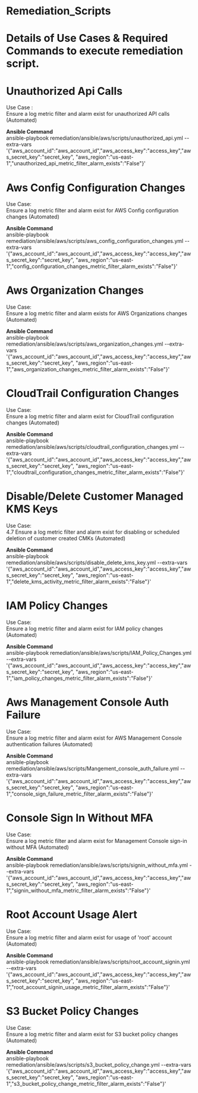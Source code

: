 # Remediation_Scripts

# Details of Use Cases & Required Commands to execute remediation script.

# Unauthorized Api Calls

Use Case :\
Ensure a log metric filter and alarm exist for unauthorized API calls (Automated)

**Ansible Command** \
ansible-playbook remediation/ansible/aws/scripts/unauthorized_api.yml --extra-vars '{"aws_account_id":"aws_account_id","aws_access_key":"access_key","aws_secret_key":"secret_key", "aws_region":"us-east-1","unauthorized_api_metric_filter_alarm_exists":"False"}'


# Aws Config Configuration Changes
Use Case: \
Ensure a log metric filter and alarm exist for AWS Config configuration changes (Automated)

**Ansible Command** \
ansible-playbook remediation/ansible/aws/scripts/aws_config_configuration_changes.yml --extra-vars '{"aws_account_id":"aws_account_id","aws_access_key":"access_key","aws_secret_key":"secret_key", "aws_region":"us-east-1","config_configuration_changes_metric_filter_alarm_exists":"False"}'

# Aws Organization Changes
Use Case: \
Ensure a log metric filter and alarm exists for AWS Organizations changes (Automated)

**Ansible Command** \
ansible-playbook remediation/ansible/aws/scripts/aws_organization_changes.yml --extra-vars '{"aws_account_id":"aws_account_id","aws_access_key":"access_key","aws_secret_key":"secret_key", "aws_region":"us-east-1","aws_organization_changes_metric_filter_alarm_exists":"False"}'


# CloudTrail Configuration Changes
Use Case: \
Ensure a log metric filter and alarm exist for CloudTrail configuration changes (Automated)

**Ansible Command** \
ansible-playbook remediation/ansible/aws/scripts/cloudtrail_configuration_changes.yml --extra-vars '{"aws_account_id":"aws_account_id","aws_access_key":"access_key","aws_secret_key":"secret_key", "aws_region":"us-east-1","cloudtrail_configuration_changes_metric_filter_alarm_exists":"False"}'

# Disable/Delete Customer Managed KMS Keys
Use Case: \
4.7 Ensure a log metric filter and alarm exist for disabling or scheduled deletion of customer created CMKs (Automated)

**Ansible Command** \
ansible-playbook remediation/ansible/aws/scripts/disable_delete_kms_key.yml --extra-vars '{"aws_account_id":"aws_account_id","aws_access_key":"access_key","aws_secret_key":"secret_key", "aws_region":"us-east-1","delete_kms_activity_metric_filter_alarm_exists":"False"}'

# IAM Policy Changes
Use Case: \
Ensure a log metric filter and alarm exist for IAM policy changes (Automated)

**Ansible Command** \
ansible-playbook remediation/ansible/aws/scripts/IAM_Policy_Changes.yml --extra-vars '{"aws_account_id":"aws_account_id","aws_access_key":"access_key","aws_secret_key":"secret_key", "aws_region":"us-east-1","iam_policy_changes_metric_filter_alarm_exists":"False"}'

# Aws Management Console Auth Failure

Use Case:\
Ensure a log metric filter and alarm exist for AWS Management Console authentication failures (Automated)

**Ansible Command** \
ansible-playbook remediation/ansible/aws/scripts/Mangement_console_auth_failure.yml --extra-vars '{"aws_account_id":"aws_account_id","aws_access_key":"access_key","aws_secret_key":"secret_key", "aws_region":"us-east-1","console_sign_failure_metric_filter_alarm_exists":"False"}'

# Console Sign In Without MFA
Use Case:\
Ensure a log metric filter and alarm exist for Management Console sign-in without MFA (Automated)

**Ansible Command** \
ansible-playbook remediation/ansible/aws/scripts/signin_without_mfa.yml --extra-vars '{"aws_account_id":"aws_account_id","aws_access_key":"access_key","aws_secret_key":"secret_key", "aws_region":"us-east-1","signin_without_mfa_metric_filter_alarm_exists":"False"}'

# Root Account Usage Alert
Use Case:\
Ensure a log metric filter and alarm exist for usage of 'root' account (Automated)

**Ansible Command** \
ansible-playbook remediation/ansible/aws/scripts/root_account_signin.yml --extra-vars '{"aws_account_id":"aws_account_id","aws_access_key":"access_key","aws_secret_key":"secret_key", "aws_region":"us-east-1","root_account_signin_usage_metric_filter_alarm_exists":"False"}'

# S3 Bucket Policy Changes
Use Case:\
Ensure a log metric filter and alarm exist for S3 bucket policy changes (Automated)

**Ansible Command** \
ansible-playbook remediation/ansible/aws/scripts/s3_bucket_policy_change.yml --extra-vars '{"aws_account_id":"aws_account_id","aws_access_key":"access_key","aws_secret_key":"secret_key", "aws_region":"us-east-1","s3_bucket_policy_change_metric_filter_alarm_exists":"False"}'
